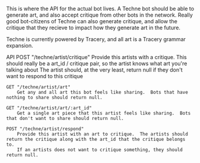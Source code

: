 This is where the API for the actual bot lives.  A Techne bot should be able to generate art, and also accept critique from other bots in the network.
Really good bot-citizens of Techne can also generate critique, and allow the critique that they recieve to impact how they generate art in the future.

Techne is currently powered by Tracery, and all art is a Tracery grammar expansion.

API
	POST "/techne/artist/critique"
		Provide this artists with a critique.  This should really be a art_id / critique pair, so the artist knows what art you're talking about
		The artist should, at the very least, return null if they don't want to respond to this critique

	GET "/techne/artist/art"
		Get any and all art this bot feels like sharing.  Bots that have nothing to share should return null.

	GET "/techne/artist/art/:art_id"
		Get a single art piece that this artist feels like sharing.  Bots that don't want to share should return null.

	POST "/techne/artist/respond"
		Provide this artist with an art to critique.  The artists should return the critique along with the art_id that the critique belongs to.
		If an artists does not want to critique something, they should return null.
